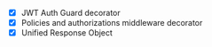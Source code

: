 - [x] JWT Auth Guard decorator
- [x] Policies and authorizations middleware decorator
- [x] Unified Response Object
